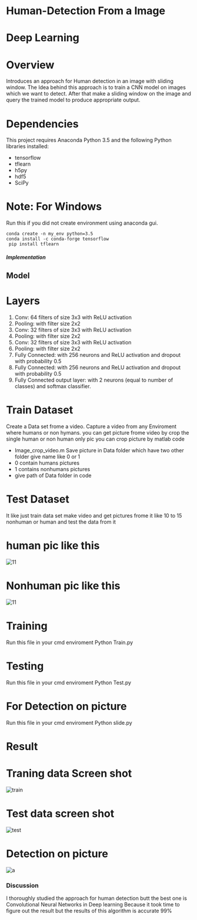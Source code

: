 # Human-Detection From a Image

# Deep Learning

# Overview
Introduces an approach for Human detection in an image with sliding window. 
The Idea behind this approach is to train a CNN model on images which we want to detect.
After that make a sliding window on the image and query the trained model to produce appropriate output. 

# Dependencies
This project requires Anaconda  Python 3.5  and the following Python libraries installed:
* tensorflow
* tflearn
* h5py
* hdf5
* SciPy
# Note: For Windows
Run this if you did not create environment using anaconda gui.
```
conda create -n my_env python=3.5  
conda install -c conda-forge tensorflow
 pip install tflearn
 ```
 ##### Implementation
 
 ## Model 
 
 # Layers
  1. Conv: 64 filters of size 3x3 with ReLU activation
  2. Pooling: with filter size 2x2
  3. Conv: 32 filters of size 3x3 with ReLU activation
  4. Pooling: with filter size 2x2
  5. Conv: 32 filters of size 3x3 with ReLU activation
  6. Pooling: with filter size 2x2
  7. Fully Connected: with 256 neurons and ReLU activation and dropout with probability 0.5
  8. Fully Connected: with 256 neurons and ReLU activation and dropout with probability 0.5
  9. Fully Connected output layer: with 2 neurons (equal to number of classes) and softmax classifier.
 

 
 # Train Dataset
 Create a Data set frome a video. Capture a video from any Enviroment where humans or non hymans.
 you can get picture frome video by crop the single human or non human only pic
 you can crop picture by matlab code 
 * Image_crop_video.m
 Save picture in Data folder which have two other folder give name like 0 or 1
 * 0 contain humans pictures
 * 1 contains nonhumans pictures
 * give path of Data folder in code
  # Test Dataset
   It like just train  data set make video and get pictures frome it like 10 to 15 nonhuman or human 
   and test the data from it
 # human pic like this

![11](https://user-images.githubusercontent.com/27928395/27203084-9c48dacc-523d-11e7-8d28-ec83d0636429.jpg)

 # Nonhuman pic like this
 ![11](https://user-images.githubusercontent.com/27928395/27203047-75651376-523d-11e7-85f8-f892c8b38c4f.jpg)
 
 # Training
 Run this file in your cmd enviroment 
 Python Train.py
 
 # Testing
 Run this file in your cmd enviroment 
 Python Test.py
 # For Detection on picture
 Run this file in your cmd enviroment
 Python slide.py
 
 # Result
 # Traning data Screen shot
 ![train](https://user-images.githubusercontent.com/27928395/27202983-30fc0b18-523d-11e7-9ede-be669e3e1595.png)
 
 # Test  data screen shot
 ![test](https://user-images.githubusercontent.com/27928395/27203021-58888850-523d-11e7-9bb6-ec1cec32f165.png)
  # Detection on picture
   ![a](https://user-images.githubusercontent.com/27928395/27748358-99d85036-5de8-11e7-88c2-8a26a9f4257f.jpeg)

 ### Discussion 
 I thoroughly studied the approach for human detection butt the best one is Convolutional Neural Networks in Deep learning 
 Because it took time to figure out the result but the results of this algorithm is accurate 99%
 

